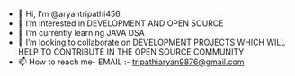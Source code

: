 - 👋 Hi, I’m @aryantripathi456
- 👀 I’m interested in DEVELOPMENT AND OPEN SOURCE
- 🌱 I’m currently learning JAVA DSA
- 💞️ I’m looking to collaborate on DEVELOPMENT PROJECTS WHICH WILL HELP TO CONTRIBUTE IN THE OPEN SOURCE COMMUNITY
- 📫 How to reach me- EMAIL :- tripathiaryan9876@gmail.com


<!---
aryantripathi456/aryantripathi456 is a ✨ special ✨ repository because its `README.md` (this file) appears on your GitHub profile.
You can click the Preview link to take a look at your changes.
--->
